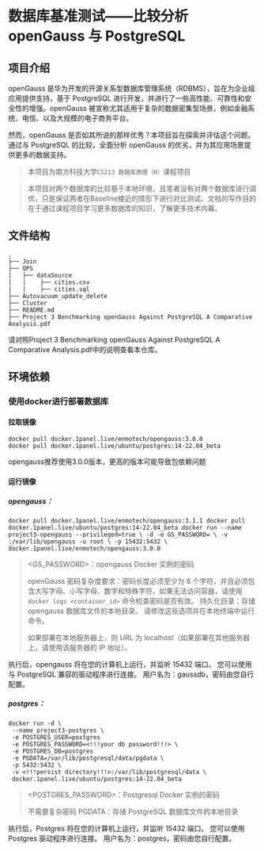 # 数据库基准测试——比较分析openGauss 与 PostgreSQL

## 项目介绍

openGauss 是华为开发的开源关系型数据库管理系统（RDBMS），旨在为企业级应用提供支持，基于 PostgreSQL 进行开发，并进行了一些高性能、可靠性和安全性的增强。openGauss 被宣称尤其适用于复杂的数据密集型场景，例如金融系统、电信、以及大规模的电子商务平台。

然而，openGauss 是否如其所说的那样优秀？本项目旨在探索并评估这个问题。通过与 PostgreSQL 的比较，全面分析 openGauss 的优劣，并为其应用场景提供更多的数据支持。

> 本项目为南方科技大学`CS213 数据库原理（H）`课程项目

> 本项目对两个数据库的比较基于本地环境，且笔者没有对两个数据库进行调优，只是保证两者在Baseline接近的情形下进行对比测试。文档的写作目的在于通过课程项目学习更多数据库的知识，了解更多技术内幕。

## 文件结构

```
.
├──	Join
├──	QPS
|   ├── dataSource
|   |    ├── cities.csv
|   |    ├── cities.sql
├──	Autovacuum_update_delete
├── Cluster
├── README.md
├── Project 3 Benchmarking openGauss Against PostgreSQL A Comparative Analysis.pdf
```
请对照Project 3 Benchmarking openGauss Against PostgreSQL A Comparative Analysis.pdf中的说明查看本仓库。

## 环境依赖

### 使用docker进行部署数据库

#### 拉取镜像

```shell
docker pull docker.1panel.live/enmotech/opengauss:3.0.0
docker pull docker.1panel.live/ubuntu/postgres:14-22.04_beta
```

opengauss推荐使用3.0.0版本，更高的版本可能导致包依赖问题

#### 运行镜像

##### opengauss：

```shell
docker pull docker.1panel.live/enmotech/opengauss:3.1.1 docker pull docker.1panel.live/ubuntu/postgres:14-22.04_beta docker run --name project3-opengauss --privileged=true \ -d -e GS_PASSWORD= \ -v :/var/lib/opengauss -u root \ -p 15432:5432 \ docker.1panel.live/enmotech/opengauss:3.0.0
```

>  <GS_PASSWORD>：opengauss Docker 实例的密码
>
> openGauss 密码复杂度要求：密码长度必须至少为 8 个字符，并且必须包含大写字母、小写字母、数字和特殊字符。如果无法访问容器，请使用 `docker logs <container_id>` 命令检查密码是否有效。
> 持久化目录：存储 opengauss 数据库文件的本地目录。
> 请修改这些选项并在本地终端中运行命令。
>
> 如果部署在本地服务器上，则 URL 为 localhost（如果部署在其他服务器上，请使用该服务器的 IP 地址）。

执行后，opengauss 将在您的计算机上运行，并监听 15432 端口。
您可以使用与 PostgreSQL 兼容的驱动程序进行连接。
用户名为：gaussdb，密码由您自行配置。



##### postgres：

```shell
docker run -d \
 --name project3-postgres \
 -e POSTGRES_USER=postgres
 -e POSTGRES_PASSWORD=<!!!your db password!!!> \
 -e POSTGRES_DB=postgres
 -e PGDATA=/var/lib/postgresql/data/pgdata \
 -p 5432:5432 \
 -v <!!!persist directory!!!>:/var/lib/postgresql/data \
 docker.1panel.live/ubuntu/postgres:14-22.04_beta
```

>  <POSTGRES_PASSWORD>：Postgresql Docker 实例的密码
>
>  不需要复杂密码
>  PGDATA：存储 PostgreSQL 数据库文件的本地目录

 执行后，Postgres 将在您的计算机上运行，并监听 15432 端口。
 您可以使用 Postgres 驱动程序进行连接。
 用户名为：postgres，密码由您自行配置。

